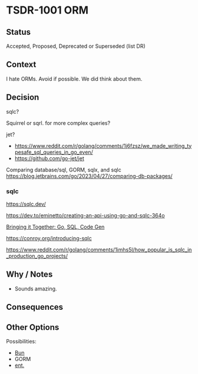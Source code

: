 # TSDR-1001 ORM

## Status

Accepted, Proposed, Deprecated or Superseded (list DR)

## Context

I hate ORMs. Avoid if possible. We did think about them.

## Decision

sqlc?

Squirrel or sqrl. for more complex queries?

jet? 
  - https://www.reddit.com/r/golang/comments/1j6fzsz/we_made_writing_typesafe_sql_queries_in_go_even/
  - https://github.com/go-jet/jet

Comparing database/sql, GORM, sqlx, and sqlc
https://blog.jetbrains.com/go/2023/04/27/comparing-db-packages/

### sqlc
https://sqlc.dev/

https://dev.to/eminetto/creating-an-api-using-go-and-sqlc-364o

[Bringing it Together: Go, SQL, Code Gen](https://brojonat.com/posts/go-postgres-sqlc-atlas/)

https://conroy.org/introducing-sqlc

https://www.reddit.com/r/golang/comments/1imhs5l/how_popular_is_sqlc_in_production_go_projects/


## Why / Notes

- Sounds amazing.

## Consequences

## Other Options

Possibilities:
- [Bun](https://bun.uptrace.dev/)
- GORM
- [ent.](https://entgo.io/)
